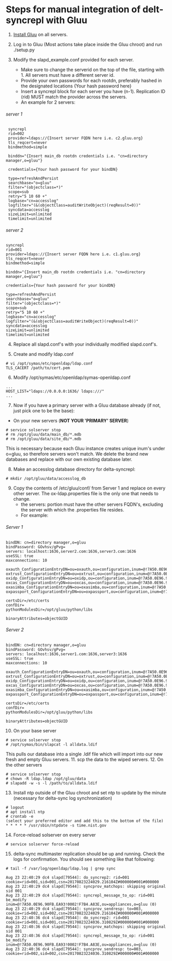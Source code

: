 Steps for manual integration of delt-syncrepl with Gluu
=======================

1. [Install Gluu](https://gluu.org/docs/ce/3.0.2/installation-guide/install/) on all servers.
2. Log in to Gluu (Most actions take place inside the Gluu chroot) and run ./setup.py
3. Modify the slapd_example.conf provided for each server.

    - Make sure to change the serverid on the top of the file, starting with 1. All servers must have a different server id.
    - Provide your own passwords for each rootdn, preferably hashed in the designated locations {Your hash password here}
    - Insert a syncrepl block for each server you have (n-1). Replication ID (rid) MUST match the provider across the servers. 
    - An example for 2 servers:
  
###### server 1
 ```
  syncrepl
  rid=002
  provider=ldaps://{Insert server FQDN here i.e. c2.gluu.org}
  tls_reqcert=never
  bindmethod=simple

  binddn="{Insert main_db rootdn credentials i.e. "cn=directory manager,o=gluu"}

  credentials={Your hash password for your bindDN}

  type=refreshAndPersist
  searchbase="o=gluu"
  filter="(objectclass=*)"
  scope=sub
  retry="5 10 60 +"
  logbase="cn=accesslog"
  logfilter="(&(objectClass=auditWriteObject)(reqResult=0))"
  syncdata=accesslog
  sizeLimit=unlimited
  timelimit=unlimited
```
###### server 2
  ```
  syncrepl
  rid=001
  provider=ldaps://{Insert server FQDN here i.e. c1.gluu.org} 
  tls_reqcert=never
  bindmethod=simple

  binddn="{Insert main_db rootdn credentials i.e. "cn=directory manager,o=gluu"}

  credentials={Your hash password for your bindDN}

  type=refreshAndPersist
  searchbase="o=gluu"
  filter="(objectclass=*)"
  scope=sub
  retry="5 10 60 +"
  logbase="cn=accesslog"
  logfilter="(&(objectClass=auditWriteObject)(reqResult=0))"
  syncdata=accesslog
  sizeLimit=unlimited
  timelimit=unlimited
```
4. Replace all slapd.conf's with your individually modified slapd.conf's.

5. Create and modify ldap.conf
```
# vi /opt/symas/etc/openldap/ldap.conf
TLS_CACERT /path/to/cert.pem
```
6. Modify /opt/symas/etc/openldap/symas-openldap.conf
```
...
HOST_LIST="ldaps://0.0.0.0:1636/ ldaps:///"
...
```
7. Now if you have a primary server with a Gluu database already (if not, just pick one to be the base):
- On your new servers (**NOT YOUR 'PRIMARY' SERVER**)
```
# service solserver stop
# rm /opt/gluu/data/main_db/*.mdb
# rm /opt/gluu/data/site_db/*.mdb
```
This is necessary because each Gluu instance creates unique inum's under o=gluu, so therefore servers won't match. We delete the brand new databases and replace with our own existing database later.

8. Make an accesslog database directory for delta-syncrepl:
```
# mkdir /opt/gluu/data/accesslog_db
```
9. Copy the contents of /etc/gluu/conf/ from Server 1 and replace on every other server. The ox-ldap.properties file is the only one that needs to change. 
    - the servers: portion must have the other servers FQDN's, excluding the server with which the .properties file resides.
    - For example:
###### Server 1
```
bindDN: cn=directory manager,o=gluu
bindPassword: GOvhsv/gPvg=
servers: localhost:1636,server2.com:1636,server3.com:1636
useSSL: true
maxconnections: 10

oxauth_ConfigurationEntryDN=ou=oxauth,ou=configuration,inum=@!7A50.0E96.90FB.EA93!0002!F7B4.A83E,ou=appliances,o=gluu
oxtrust_ConfigurationEntryDN=ou=oxtrust,ou=configuration,inum=@!7A50.0E96.90FB.EA93!0002!F7B4.A83E,ou=appliances,o=gluu
oxidp_ConfigurationEntryDN=ou=oxidp,ou=configuration,inum=@!7A50.0E96.90FB.EA93!0002!F7B4.A83E,ou=appliances,o=gluu
oxcas_ConfigurationEntryDN=ou=oxcas,ou=configuration,inum=@!7A50.0E96.90FB.EA93!0002!F7B4.A83E,ou=appliances,o=gluu
oxasimba_ConfigurationEntryDN=ou=oxasimba,ou=configuration,inum=@!7A50.0E96.90FB.EA93!0002!F7B4.A83E,ou=appliances,o=gluu
oxpassport_ConfigurationEntryDN=ou=oxpassport,ou=configuration,inum=@!7A50.0E96.90FB.EA93!0002!F7B4.A83E,ou=appliances,o=gluu

certsDir=/etc/certs
confDir=
pythonModulesDir=/opt/gluu/python/libs

binaryAttributes=objectGUID
```
###### Server 2
```
bindDN: cn=directory manager,o=gluu
bindPassword: GOvhsv/gPvg=
servers: localhost:1636,server1.com:1636,server3:1636
useSSL: true
maxconnections: 10

oxauth_ConfigurationEntryDN=ou=oxauth,ou=configuration,inum=@!7A50.0E96.90FB.EA93!0002!F7B4.A83E,ou=appliances,o=gluu
oxtrust_ConfigurationEntryDN=ou=oxtrust,ou=configuration,inum=@!7A50.0E96.90FB.EA93!0002!F7B4.A83E,ou=appliances,o=gluu
oxidp_ConfigurationEntryDN=ou=oxidp,ou=configuration,inum=@!7A50.0E96.90FB.EA93!0002!F7B4.A83E,ou=appliances,o=gluu
oxcas_ConfigurationEntryDN=ou=oxcas,ou=configuration,inum=@!7A50.0E96.90FB.EA93!0002!F7B4.A83E,ou=appliances,o=gluu
oxasimba_ConfigurationEntryDN=ou=oxasimba,ou=configuration,inum=@!7A50.0E96.90FB.EA93!0002!F7B4.A83E,ou=appliances,o=gluu
oxpassport_ConfigurationEntryDN=ou=oxpassport,ou=configuration,inum=@!7A50.0E96.90FB.EA93!0002!F7B4.A83E,ou=appliances,o=gluu

certsDir=/etc/certs
confDir=
pythonModulesDir=/opt/gluu/python/libs

binaryAttributes=objectGUID
```
10. On your base server
```
# service solserver stop
# /opt/symas/bin/slapcat -l alldata.ldif
```
This pulls our database into a single .ldif file which will import into our new fresh and empty Gluu servers.
11. scp the data to the wiped servers.
12. On the other servers
```
# service solserver stop
# chown -R ldap.ldap /opt/gluu/data
# slapadd -w -s -l /path/to/alldata.ldif
```
13. Install ntp outside of the Gluu chroot and set ntp to update by the minute (necessary for delta-sync log synchronization)
```
# logout
# apt install ntp
# crontab -e
(select your preferred editor and add this to the bottom of the file)
* * * * * /usr/sbin/ntpdate -s time.nist.gov
```

14. Force-reload solserver on every server
```
# service solserver force-reload
```
15. delta-sync multimaster replication should be up and running. Check the logs for confirmation. You should see something like that following:
```
# tail -f /var/log/openldap/ldap.log | grep sync

Aug 23 22:40:29 dc4 slapd[79544]: do_syncrep2: rid=001 cookie=rid=001,sid=001,csn=20170823224029.216104Z#000000#001#000000
Aug 23 22:40:29 dc4 slapd[79544]: syncprov_matchops: skipping original sid 001
Aug 23 22:40:29 dc4 slapd[79544]: syncrepl_message_to_op: rid=001 be_modify inum=@!7A50.0E96.90FB.EA93!0002!F7B4.A83E,ou=appliances,o=gluu (0)
Aug 23 22:40:29 dc4 slapd[79544]: syncprov_sendresp: to=003, cookie=rid=002,sid=002,csn=20170823224029.216104Z#000000#001#000000
Aug 23 22:40:36 dc4 slapd[79544]: do_syncrep2: rid=001 cookie=rid=001,sid=001,csn=20170823224036.310829Z#000000#001#000000
Aug 23 22:40:36 dc4 slapd[79544]: syncprov_matchops: skipping original sid 001
Aug 23 22:40:36 dc4 slapd[79544]: syncrepl_message_to_op: rid=001 be_modify inum=@!7A50.0E96.90FB.EA93!0002!F7B4.A83E,ou=appliances,o=gluu (0)
Aug 23 22:40:36 dc4 slapd[79544]: syncprov_sendresp: to=003, cookie=rid=002,sid=002,csn=20170823224036.310829Z#000000#001#000000
```


